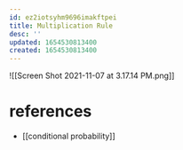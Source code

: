```yaml
---
id: ez2iotsyhm9696imakftpei
title: Multiplication Rule
desc: ''
updated: 1654530813400
created: 1654530813400
---
```

![[Screen Shot 2021-11-07 at 3.17.14 PM.png]]
# references
- [[conditional probability]]
